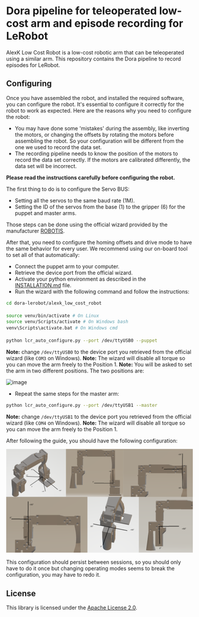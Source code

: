 # Dora pipeline for teleoperated low-cost arm and episode recording for LeRobot

AlexK Low Cost Robot is a low-cost robotic arm that can be teleoperated using a similar arm. This repository contains
the Dora pipeline to record episodes for LeRobot.

## Configuring

Once you have assembled the robot, and installed the required software, you can configure the robot. It's essential to
configure it
correctly for the robot to work as expected. Here are the reasons why you need to configure the robot:

- You may have done some 'mistakes' during the assembly, like inverting the motors, or changing the offsets by rotating
  the motors before assembling the robot. So your configuration will be different from the one we used to record the
  data set.
- The recording pipeline needs to know the position of the motors to record the data set correctly. If the motors are
  calibrated differently, the data set will be incorrect.

**Please read the instructions carefully before configuring the robot.**

The first thing to do is to configure the Servo BUS:

- Setting all the servos to the same baud rate (1M).
- Setting the ID of the servos from the base (1) to the gripper (6) for the puppet and master arms.

Those steps can be done using the official wizard provided by the
manufacturer [ROBOTIS](https://emanual.robotis.com/docs/en/software/dynamixel/dynamixel_wizard2/).

After that, you need to configure the homing offsets and drive mode to have the same behavior for every user. We
recommend using our on-board tool to set all of that automatically:

- Connect the puppet arm to your computer.
- Retrieve the device port from the official wizard.
- Activate your python environment as described in the [INSTALLATION.md](INSTALLATION.md) file.
- Run the wizard with the following command and follow the instructions:

```bash
cd dora-lerobot/alexk_low_cost_robot

source venv/bin/activate # On Linux
source venv/Scripts/activate # On Windows bash
venv\Scripts\activate.bat # On Windows cmd

python lcr_auto_configure.py --port /dev/ttyUSB0 --puppet
```

**Note:** change `/dev/ttyUSB0` to the device port you retrieved from the official wizard (like `COM3` on Windows).
**Note:** The wizard will disable all torque so you can move the arm freely to the Position 1.
**Note:** You will be asked to set the arm in two different positions. The two positions are:

![image](https://github.com/Hennzau/Hennzau/blob/main/assets/Koch_arm_positions.png)

- Repeat the same steps for the master arm:

```bash
python lcr_auto_configure.py --port /dev/ttyUSB1 --master
```

**Note:** change `/dev/ttyUSB1` to the device port you retrieved from the official wizard (like `COM4` on Windows).
**Note:** The wizard will disable all torque so you can move the arm freely to the Position 1.

After following the guide, you should have the following configuration:

![image](https://github.com/Hennzau/Hennzau/blob/main/assets/Koch_arm_wanted_configuration.png)

This configuration should persist between sessions, so you should only have to do it once but changing operating modes
seems to break the configuration, you may have to redo it.

## License

This library is licensed under the [Apache License 2.0](../../LICENSE).